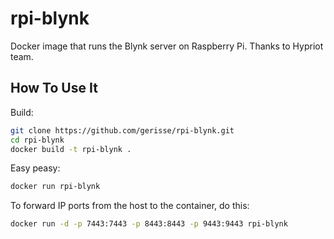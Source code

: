 # rpi-blynk
Docker image that runs the Blynk server on Raspberry Pi.
Thanks to Hypriot team.

## How To Use It
Build:
```sh
git clone https://github.com/gerisse/rpi-blynk.git
cd rpi-blynk
docker build -t rpi-blynk .
```
Easy peasy:

```sh
docker run rpi-blynk
```

To forward IP ports from the host to the container, do this:

```sh
docker run -d -p 7443:7443 -p 8443:8443 -p 9443:9443 rpi-blynk 
```

